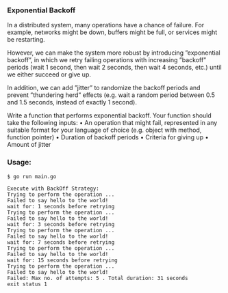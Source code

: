 ### Exponential Backoff
In a distributed system, many operations have a chance of failure. For example, networks might be down, buffers might be full, or services might be restarting.

However, we can make the system more robust by introducing ”exponential backoff”, in which we retry failing operations with increasing ”backoff” periods (wait 1 second, then wait 2 seconds, then wait 4 seconds, etc.) until we either succeed or give up.

In addition, we can add ”jitter” to randomize the backoff periods and prevent ”thundering herd” effects (e.g. wait a random period between 0.5 and 1.5 seconds, instead of exactly 1 second).

Write a function that performs exponential backoff. Your function should take the following inputs:
• An operation that might fail, represented in any suitable format for your language of choice (e.g. object with method, function pointer)
• Duration of backoff periods
• Criteria for giving up
• Amount of jitter


### Usage:
```
$ go run main.go

Execute with BackOff Strategy:
Trying to perform the operation ...
Failed to say hello to the world!
wait for: 1 seconds before retrying
Trying to perform the operation ...
Failed to say hello to the world!
wait for: 3 seconds before retrying
Trying to perform the operation ...
Failed to say hello to the world!
wait for: 7 seconds before retrying
Trying to perform the operation ...
Failed to say hello to the world!
wait for: 15 seconds before retrying
Trying to perform the operation ...
Failed to say hello to the world!
Failed: Max no. of attempts: 5 . Total duration: 31 seconds
exit status 1
```
